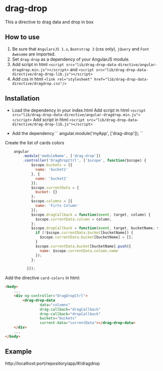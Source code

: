 # drag-drop

This a directive to drag data and drop in box

## How to use

1. Be sure that `AngularsJS 1.x`, `Bootstrap 3` (css only), `jQuery` and `Font Awesome` are imported.
2. Set `drag-drop` as a dependency of your AngularJS module.
3. Add script in html `<script src="lib/drag-drop-data-directive/angular-dragdrop.min.js"></script>`
    and `<script src="lib/drag-drop-data-directive/drag-drop-lib.js"></script>`
4. Add css in html `<link rel="stylesheet" href="lib/drag-drop-data-directive/dragdrop.css"/>`

## Installation

* Load the dependency in your index.html
Add script in html `<script src="lib/drag-drop-data-directive/angular-dragdrop.min.js"></script>`
Add script in html `<script src="lib/drag-drop-data-directive/drag-drop-lib.js"></script>`

* Add the dependency
´´
angular.module('myApp', ['drag-drop']);
´´

Create the list of cards colors
```javascript
    angular
        .module('moduleName', ['drag-drop'])
        .controller('DragDropCtrl', ['$scope', function($scope) {
            $scope.buckets = [{
              name: 'bucket1'
            }, {
              name: 'bucket2'
            }];
            $scope.currentData = {
              bucket: {}
            };
            $scope.columns = [{
              name: 'Firts Column'
            }];
            $scope.dragCallback = function(event, target, column) {
              $scope.currentData.column = column;
            };
            $scope.dropCallback = function(event, target, bucketName, $indexBucket) {
              if (!$scope.currentData.bucket[bucketName]) {
                $scope.currentData.bucket[bucketName] = [];
              }
              $scope.currentData.bucket[bucketName].push({
                name: $scope.currentData.column.name
              });
            };

          }]);
```
Add the directive `card-colors` in html:
```html
<body>
    ...
    <div ng-controller="DragDropCtrl">
        <drag-drop-data
                data="columns"
                drag-callback="dragCallback"
                drop-callback="dropCallback"
                buckets="buckets"
                current-data="currentData"></drag-drop-data>
    </div>
    ...
</body>
```

## Example
http://localhost:port/repository/app/#/dragdrop